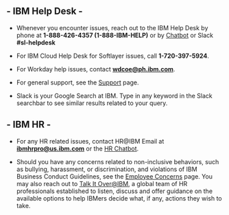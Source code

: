 ## - IBM Help Desk -
* Whenever you encounter issues, reach out to the IBM Help Desk by phone at **1-888-426-4357 (1-888-IBM-HELP)** or by [Chatbot](w3.ibm.com/help) or Slack **#sl-helpdesk**

* For IBM Cloud Help Desk for Softlayer issues, call **1-720-397-5924**.

* For Workday help issues, contact **wdcoe@ph.ibm.com**.

* For general support, see the [Support](https://w3.ibm.com/#/support/) page.

* Slack is your Google Search at IBM. Type in any keyword in the Slack searchbar to see similar results related to your query.




## - IBM HR -
* For any HR related issues, contact HR@IBM Email at **ibmhrpro@us.ibm.com** or the [HR Chatbot](https://w3.ibm.com/hr/askhr/homenull).

* Should you have any concerns related to non-inclusive behaviors, such as bullying, harassment, or discrimination, and violations of IBM Business Conduct Guidelines, see the [Employee Concerns](https://empcon.dal1a.cirrus.ibm.com/hr/employee-concerns/#/home) page. You may also reach out to [Talk It Over@IBM](https://empcon.dal1a.cirrus.ibm.com/hr/employee-concerns/#/home/contact-talk-it-over), a global team of HR professionals established to listen, discuss and offer guidance on the available options to help IBMers decide what, if any, actions they wish to take.




